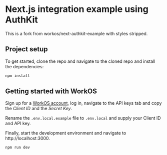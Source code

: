 # Next.js integration example using AuthKit

This is a fork from workos/next-authkit-example with styles stripped.

## Project setup

To get started, clone the repo and navigate to the cloned repo and install the dependencies:

```bash
npm install
```

## Getting started with WorkOS

Sign up for a [WorkOS account](https://dashboard.workos.com/signup), log in, navigate to the API keys tab and copy the _Client ID_ and the _Secret Key_.

Rename the `.env.local.example` file to `.env.local` and supply your Client ID and API key.

Finally, start the development environment and navigate to http://localhost:3000.

```bash
npm run dev
```
